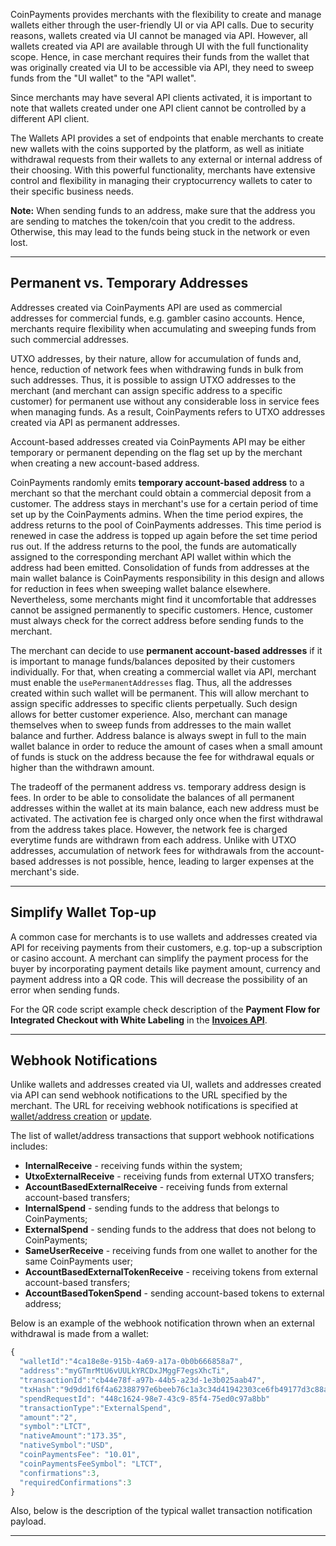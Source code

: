CoinPayments provides merchants with the flexibility to create and manage wallets either through the user-friendly UI or
via API calls. Due to security reasons, wallets created via UI cannot be managed via API. However, all wallets created
via API are available through UI with the full functionality scope. Hence, in case merchant requires their funds
from the wallet that was originally created via UI to be accessible via API, they need to sweep funds from the "UI wallet"
to the "API wallet".

Since merchants may have several API clients activated, it is important to note that wallets created under one API client
cannot be controlled by a different API client.

The Wallets API provides a set of endpoints that enable merchants to create new wallets with the coins supported by the platform, as well as 
initiate withdrawal requests from their wallets to any external or internal address of their choosing. With this 
powerful functionality, merchants have extensive control and flexibility in managing their cryptocurrency wallets to cater to
their specific business needs.

**Note:** When sending funds to an address, make sure that the address you are sending to matches the token/coin
that you credit to the address. Otherwise, this may lead to the funds being stuck in the network or even lost.

---

## Permanent vs. Temporary Addresses

Addresses created via CoinPayments API are used as commercial addresses for commercial funds, e.g. gambler casino accounts.
Hence, merchants require flexibility when accumulating and sweeping funds from such commercial addresses.

UTXO addresses, by their nature, allow for accumulation of funds and, hence, reduction of network fees when withdrawing 
funds in bulk from such addresses. 
Thus, it is possible to assign UTXO addresses to the merchant (and merchant can assign specific address to a specific customer)
for permanent use without any considerable loss in service fees when managing funds. As a result, CoinPayments refers to
UTXO addresses created via API as permanent addresses.

Account-based addresses created via CoinPayments API may be either temporary or permanent depending on the flag set up 
by the merchant when creating a new account-based address.

CoinPayments randomly emits **temporary account-based address** to a merchant so that the merchant could obtain a 
commercial deposit from a customer. The address stays in merchant's use for a certain period of time set up by the 
CoinPayments admins. When the time period expires, the address returns to the pool of CoinPayments addresses. This 
time period is renewed in case the address is topped up again before the set time period rus out. If the address 
returns to the pool, the funds are automatically assigned to the corresponding merchant API wallet within which the 
address had been emitted. Consolidation of funds from addresses at the main wallet balance is CoinPayments responsibility
in this design and allows for reduction in fees when sweeping wallet balance elsewhere. Nevertheless, some merchants 
might find it uncomfortable that addresses cannot be assigned permanently to specific customers. Hence, customer must 
always check for the correct address before sending funds to the merchant.

The merchant can decide to use **permanent account-based addresses** if it is important to manage funds/balances 
deposited by their customers individually. For that, when creating a commercial wallet via API, merchant must enable the
`usePermanentAddresses` flag. Thus, all the addresses created within such wallet will be permanent. This will allow
merchant to assign specific addresses to specific clients perpetually. Such design allows for better customer experience.
Also, merchant can manage themselves when to sweep funds from addresses to the main wallet balance and further. Address 
balance is always swept in full to the main wallet balance in order to reduce the amount of cases when a small amount of
funds is stuck on the address because the fee for withdrawal equals or higher than the withdrawn amount.

The tradeoff of the permanent address vs. temporary address design is fees. In order to be able to consolidate the balances
of all permanent addresses within the wallet at its main balance, each new address must be activated. The activation fee
is charged only once when the first withdrawal from the address takes place. However, the network fee is charged
everytime funds are withdrawn from each address. Unlike with UTXO addresses, accumulation of network fees for withdrawals 
from the account-based addresses is not possible, hence, leading to larger expenses at the merchant's side.

---

## Simplify Wallet Top-up

A common case for merchants is to use wallets and addresses created via API for receiving payments from their customers,
e.g. top-up a subscription or casino account. A merchant can simplify the payment process for the buyer by incorporating
payment details like payment amount, currency and payment address into a QR code. This will decrease the possibility of
an error when sending funds.

For the QR code script example check description of the **Payment Flow for Integrated Checkout with White Labeling**
in the **[Invoices API](#tag/Invoices-API)**.

---

## Webhook Notifications

Unlike wallets and addresses created via UI, wallets and addresses created via API can send webhook notifications to 
the URL specified by the merchant. The URL for receiving webhook notifications is specified at [wallet/address creation](#operation/createMerchantWallet) 
or [update](#operation/updateWalletWebhookUrl).

The list of wallet/address transactions that support webhook notifications includes:
- **InternalReceive** - receiving funds within the system;
- **UtxoExternalReceive** - receiving funds from external UTXO transfers;
- **AccountBasedExternalReceive** - receiving funds from external account-based transfers;
- **InternalSpend** - sending funds to the address that belongs to CoinPayments;
- **ExternalSpend** - sending funds to the address that does not belong to CoinPayments;
- **SameUserReceive** - receiving funds from one wallet to another for the same CoinPayments user;
- **AccountBasedExternalTokenReceive** - receiving tokens from external account-based transfers;
- **AccountBasedTokenSpend** - sending account-based tokens to external address;

Below is an example of the webhook notification thrown when an external withdrawal is made from a wallet:

```javascript
{
  "walletId":"4ca18e8e-915b-4a69-a17a-0b0b666858a7",
  "address":"myGTmrMtU6vUULkYRCDxJMggF7egsXhcTi",
  "transactionId":"cb44e78f-a97b-44b5-a23d-1e3b025aab47",
  "txHash":"9d9dd1f6f4a62388797e6beeb76c1a3c34d41942303ce6fb49177d3c88a74d11",
  "spendRequestId": "448c1624-98e7-43c9-85f4-75ed0c97a8bb"
  "transactionType":"ExternalSpend",
  "amount":"2",
  "symbol":"LTCT",
  "nativeAmount":"173.35",
  "nativeSymbol":"USD",
  "coinPaymentsFee": "10.01",
  "coinPaymentsFeeSymbol": "LTCT",
  "confirmations":3,
  "requiredConfirmations":3
}
```

Also, below is the description of the typical wallet transaction notification payload.

---

